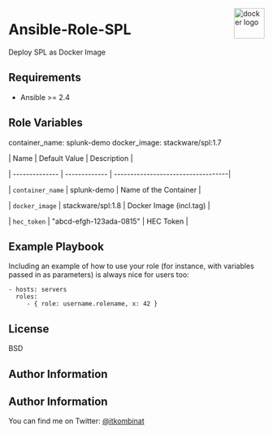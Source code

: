 <p><img src="http://1000logos.net/wp-content/uploads/2017/07/Logo-Docker-500x394.jpg" alt="docker logo" title="docker" align="right" height="60" /></p>

Ansible-Role-SPL
=========

Deploy SPL as Docker Image

Requirements
------------

 - Ansible >= 2.4

Role Variables
--------------

container_name: splunk-demo
    docker_image: stackware/spl:1.7


| Name           | Default Value | Description                        |

| -------------- | ------------- | -----------------------------------|

| `container_name` | splunk-demo  | Name of the Container |

| `docker_image` | stackware/spl:1.8 | Docker Image (incl.tag) |

| `hec_token` | "abcd-efgh-123ada-0815" | HEC Token |


Example Playbook
----------------

Including an example of how to use your role (for instance, with variables passed in as parameters) is always nice for users too:

    - hosts: servers
      roles:
         - { role: username.rolename, x: 42 }

License
-------

BSD

Author Information
------------------

## Author Information

You can find me on Twitter: [@itkombinat](https://twitter.com/itkombinat)
